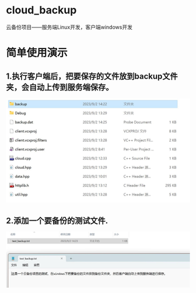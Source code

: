 # cloud_backup
云备份项目——服务端Linux开发，客户端windows开发

# 简单使用演示
## 1.执行客户端后，把要保存的文件放到backup文件夹，会自动上传到服务端保存。
![backup](demo_images/1.jpg)
## 2.添加一个要备份的测试文件.
![backup1](demo_images/2.jpg)
